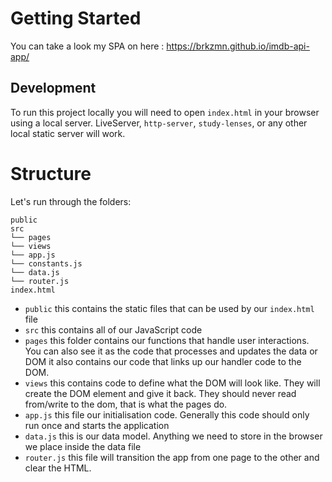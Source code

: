 # Getting Started

You can take a look my SPA on here : https://brkzmn.github.io/imdb-api-app/

## Development

To run this project locally you will need to open `index.html` in your browser using a local server. LiveServer, `http-server`, `study-lenses`, or any other local static server will work.


# Structure

Let's run through the folders:

```
public
src
└── pages
└── views
└── app.js
└── constants.js
└── data.js
└── router.js
index.html
```

- `public` this contains the static files that can be used by our `index.html` file
- `src` this contains all of our JavaScript code
 - `pages` this folder contains our functions that handle user interactions. You can also see it as the code that processes and updates the data or DOM
  it also contains our code that links up our handler code to the DOM.
 - `views` this contains code to define what the DOM will look like. They will create the DOM element and give it back. They should never read from/write to the dom, that is what the pages do.
- `app.js` this file our initialisation code. Generally this code should only run once and starts the application
- `data.js` this is our data model. Anything we need to store in the browser we place inside the data file
- `router.js` this file will transition the app from one page to the other and clear the HTML.
